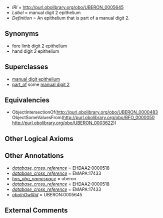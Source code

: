 * *IRI* = http://purl.obolibrary.org/obo/UBERON_0005645
 * *Label* = manual digit 2 epithelium
 * *Definition* = An epithelium that is part of a manual digit 2.

## Synonyms

 * fore limb digit 2 epithelium
 * hand digit 2 epithelium

## Superclasses

 * [manual digit epithelium](../../UBERON/27/UBERON_0005227.md)
 * [part_of](../../BFO/50/BFO_0000050.md) some [manual digit 2](../../UBERON/22/UBERON_0003622.md)

## Equivalencies

 * ObjectIntersectionOf(<http://purl.obolibrary.org/obo/UBERON_0000483> ObjectSomeValuesFrom(<http://purl.obolibrary.org/obo/BFO_0000050> <http://purl.obolibrary.org/obo/UBERON_0003622>))

## Other Logical Axioms


## Other Annotations

 * *[database_cross_reference](../../ef/oboInOwl#hasDbXref.md)* = EHDAA2:0000518
 * *[database_cross_reference](../../ef/oboInOwl#hasDbXref.md)* = EMAPA:17433
 * *[has_obo_namespace](../../ce/oboInOwl#hasOBONamespace.md)* = uberon
 * *[database_cross_reference](../../ef/oboInOwl#hasDbXref.md)* = EHDAA2:0000518
 * *[database_cross_reference](../../ef/oboInOwl#hasDbXref.md)* = EMAPA:17433
 * *[oboInOwl#id](../../id/oboInOwl#id.md)* = UBERON:0005645

## External Comments

